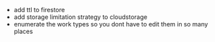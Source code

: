 - add ttl to firestore
- add storage limitation strategy to cloudstorage
- enumerate the work types so you dont have to edit them in so many places
